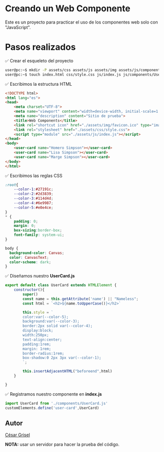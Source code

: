 # Creando un Web Componente
Este es un proyecto para practicar el uso de los componentes web solo con "JavaScript".

# Pasos realizados

✅ Crear el esqueleto del proyecto
``` sh
user@pc:~$ mkdir -P assets/css assets/js assets/img assets/js/components
user@pc:~$ touch index.html css/style.css js/index.js js/components/UserCard.js

```
✅ Escribimos la estructura HTML
``` html
<!DOCTYPE html>
<html lang="es">
<head>
	<meta charset="UTF-8">
	<meta name="viewport" content="width=device-width, initial-scale=1.0">
	<meta name="description" content="Sitio de prueba">
	<title>Web Components</title>
	<link rel="shortcut icon" href="./assets/img/favicon.ico" type="image/x-icon">
	<link rel="stylesheet" href="./assets/css/style.css">
	<script type="module" src="./assets/js/index.js"></script>
</head>
<body>
	<user-card name="Homero Simpson"></user-card>
	<user-card name="Lisa Simpson"></user-card>
	<user-card name="Marge Simpson"></user-card>
</body>
</html>
```

✅ Escribimos las reglas CSS
``` css
:root{
	--color-1:#27191c;
	--color-2:#2d3839;
	--color-3:#114d4d;
	--color-4:#6e9987;
	--color-5:#e0e4ce;
}
* {
	padding: 0;
	margin: 0;
	box-sizing:border-box;
	font-family: system-ui;
}

body {
  background-color: Canvas;
  color: CanvasText;
  color-scheme: dark;
}

```

✅ Diseñamos nuestro **UserCard.js**
``` javascript
export default class UserCard extends HTMLElement {
	constructor(){
		super()
		const name = this.getAttribute('name') || "Nameless";
		const html = `<h2>${name.toUpperCase()}</h2>`

		this.style = `
		color:var(--color-5);
		background:var(--color-3);
		border:2px solid var(--color-4);
		display:block;
		width:250px;
		text-align:center;
		padding:1rem;
		margin: 1rem;
		border-radius:1rem;
		box-shadow:0 2px 3px var(--color-1);
		`;

		this.insertAdjacentHTML("beforeend",html)
	}

}
```

✅ Registramos nuestro componente en **index.js**
``` javascript
import UserCard from './components/UserCard.js'
customElements.define('user-card',UserCard)
```

## Autor
[César Grisel](mailto:griselcesar@gmail.com)

**NOTA:** usar un servidor para hacer la prueba del código.